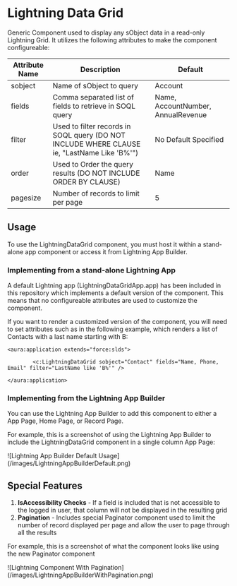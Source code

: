 # Lightning Data Grid

Generic Component used to display any sObject data in a read-only Lightning Grid. It utilizes the following attributes to make the component configureable:

Attribute Name  |  Description                                                                                      | Default
--------------  |  ----------------------------------------------------------------------------------------------   | -------
sobject			|   Name of sObject to query                                                                        |   Account
fields          |   Comma separated list of fields to retrieve in SOQL query                                        |   Name, AccountNumber, AnnualRevenue
filter          |   Used to filter records in SOQL query (DO NOT INCLUDE WHERE CLAUSE ie, "LastName Like 'B%'")     |   No Default Specified
order			|   Used to Order the query results (DO NOT INCLUDE ORDER BY CLAUSE)								|	Name
pagesize        |   Number of records to limit per page                                                             |   5

## Usage

To use the LightningDataGrid component, you must host it within a stand-alone app component or access it from Lightning App Builder.

### Implementing from a stand-alone Lightning App
A default Lightning app (LightningDataGridApp.app) has been included in this repository which implements a default version of the component. This means that no configureable attributes are used to customize the component.

If you want to render a customized version of the component, you will need to set attributes such as in the following example, which renders a list of Contacts with a last name starting with B:

```
<aura:application extends="force:slds">

        <c:LightningDataGrid sobject="Contact" fields="Name, Phone, Email" filter="LastName like 'B%'" />
    
</aura:application>
```

### Implementing from the Lightning App Builder

You can use the Lightning App Builder to add this component to either a App Page, Home Page, or Record Page.

For example, this is a screenshot of using the Lightning App Builder to include the LightningDataGrid component in a single column App Page:

![Lightning App Builder Default Usage] (/images/LightningAppBuilderDefault.png)
 
## Special Features

1. **IsAccessibility Checks** - If a field is included that is not accessible to the logged in user, that column will not be displayed in the resulting grid
2. **Pagination** - Includes special Paginator component used to limit the number of record displayed per page and allow the user to page through all the results

For example, this is a screenshot of what the component looks like using the new Paginator component

![Lightning Component With Pagination] (/images/LightningAppBuilderWithPagination.png)

